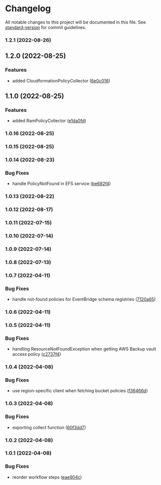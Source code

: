# Changelog

All notable changes to this project will be documented in this file. See [standard-version](https://github.com/conventional-changelog/standard-version) for commit guidelines.

### 1.2.1 (2022-08-26)

## 1.2.0 (2022-08-25)


### Features

* added CloudformationPolicyCollector ([6e0c016](https://github.com/willdady/aws-resource-based-policy-collector/commit/6e0c0161b3d5510379519b2323777421421bd664))

## 1.1.0 (2022-08-25)


### Features

* added RamPolicyCollector ([e1da0fd](https://github.com/willdady/aws-resource-based-policy-collector/commit/e1da0fdd4022c876ab2a052916f57c93f97d6f18))

### 1.0.16 (2022-08-25)

### 1.0.15 (2022-08-25)

### 1.0.14 (2022-08-23)


### Bug Fixes

* handle PolicyNotFound in EFS service ([be682f4](https://github.com/willdady/aws-resource-based-policy-collector/commit/be682f486273d32e8c17444446febef31d5a9ec3))

### 1.0.13 (2022-08-22)

### 1.0.12 (2022-08-17)

### 1.0.11 (2022-07-15)

### 1.0.10 (2022-07-14)

### 1.0.9 (2022-07-14)

### 1.0.8 (2022-07-13)

### 1.0.7 (2022-04-11)


### Bug Fixes

* handle not-found policies for EventBridge schema registries ([7120a65](https://github.com/willdady/aws-resource-based-policy-collector/commit/7120a6529230bdea9c3f9fc052ace1486ff72ca1))

### 1.0.6 (2022-04-11)

### 1.0.5 (2022-04-11)


### Bug Fixes

* handling ResourceNotFoundException when getting AWS Backup vault access policy ([c2737f4](https://github.com/willdady/aws-resource-based-policy-collector/commit/c2737f4ea0f293da53f5b959c2beb1a81f910d96))

### 1.0.4 (2022-04-08)


### Bug Fixes

* use region-specific client when fetching bucket policies ([f36466d](https://github.com/willdady/aws-resource-based-policy-collector/commit/f36466d8b10f1d6d67614e9b55cf5610aab99f4b))

### 1.0.3 (2022-04-08)


### Bug Fixes

* exporting collect function ([60f3dd7](https://github.com/willdady/aws-resource-based-policy-collector/commit/60f3dd772a25f0bbc1651f86fc1344b31afe2eb8))

### 1.0.2 (2022-04-08)

### 1.0.1 (2022-04-08)


### Bug Fixes

* reorder workflow steps ([eae904c](https://github.com/willdady/aws-resource-based-policy-collector/commit/eae904c8372dd607cdc1f495c4a35907302a52af))
